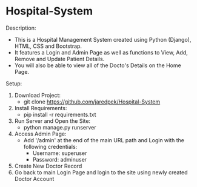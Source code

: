 # Hospital-System
Description:
- This is a Hospital Management System created using Python (Django), HTML, CSS and Bootstrap.
- It features a Login and Admin Page as well as functions to View, Add, Remove and Update Patient Details.
- You will also be able to view all of the Docto's Details on the Home Page.

Setup:
1. Download Project:
    - git clone https://github.com/jaredpek/Hospital-System
2. Install Requirements:
    - pip install -r requirements.txt
3. Run Server and Open the Site:
    - python manage.py runserver
4. Access Admin Page:
    - Add '/admin' at the end of the main URL path and Login with the following credentials:
        - Username: superuser
        - Password: adminuser
5. Create New Doctor Record
6. Go back to main Login Page and login to the site using newly created Doctor Account
